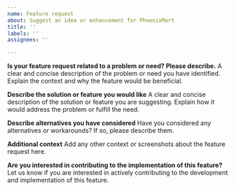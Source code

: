 ```yaml
---
name: Feature request
about: Suggest an idea or enhancement for PhoenixMart
title: ''
labels: ''
assignees: ''

---
```


**Is your feature request related to a problem or need? Please describe.**
A clear and concise description of the problem or need you have identified. Explain the context and why the feature would be beneficial.

**Describe the solution or feature you would like**
A clear and concise description of the solution or feature you are suggesting. Explain how it would address the problem or fulfill the need.

**Describe alternatives you have considered**
Have you considered any alternatives or workarounds? If so, please describe them.

**Additional context**
Add any other context or screenshots about the feature request here.

**Are you interested in contributing to the implementation of this feature?**
Let us know if you are interested in actively contributing to the development and implementation of this feature.

